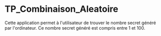 ﻿# TP_Combinaison_Aleatoire
Cette application permet à l'utilisateur de trouver le nombre secret généré par l'ordinateur.
Ce nombre secret généré est compris entre 1 et 100.
